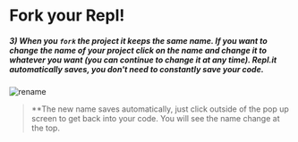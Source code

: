 # Fork your Repl!

##### 3) When you `fork` the project it keeps the same name. If you want to change the name of your project click on the name and change it to whatever you want (you can continue to change it at any time). Repl.it automatically saves, you don't need to constantly save your code.<br />

   ![rename](/images/rename)

> **The new name saves automatically, just click outside of the pop up screen to get back into your code. You will see the name change at the top.